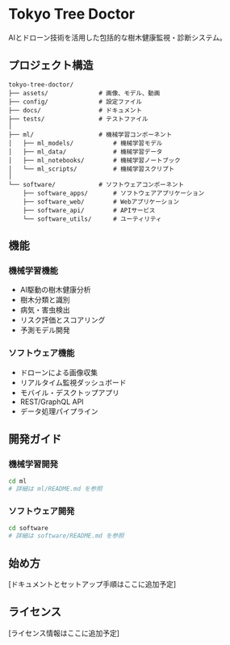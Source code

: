 # Tokyo Tree Doctor

AIとドローン技術を活用した包括的な樹木健康監視・診断システム。

## プロジェクト構造

```
tokyo-tree-doctor/
├── assets/              # 画像、モデル、動画
├── config/              # 設定ファイル
├── docs/                # ドキュメント
├── tests/               # テストファイル
│
├── ml/                  # 機械学習コンポーネント
│   ├── ml_models/           # 機械学習モデル
│   ├── ml_data/             # 機械学習データ
│   ├── ml_notebooks/        # 機械学習ノートブック
│   └── ml_scripts/          # 機械学習スクリプト
│
└── software/            # ソフトウェアコンポーネント
    ├── software_apps/       # ソフトウェアアプリケーション
    ├── software_web/        # Webアプリケーション
    ├── software_api/        # APIサービス
    └── software_utils/      # ユーティリティ
```

## 機能

### 機械学習機能
- AI駆動の樹木健康分析
- 樹木分類と識別
- 病気・害虫検出
- リスク評価とスコアリング
- 予測モデル開発

### ソフトウェア機能
- ドローンによる画像収集
- リアルタイム監視ダッシュボード
- モバイル・デスクトップアプリ
- REST/GraphQL API
- データ処理パイプライン

## 開発ガイド

### 機械学習開発
```bash
cd ml
# 詳細は ml/README.md を参照
```

### ソフトウェア開発
```bash
cd software
# 詳細は software/README.md を参照
```

## 始め方

[ドキュメントとセットアップ手順はここに追加予定]

## ライセンス

[ライセンス情報はここに追加予定] 